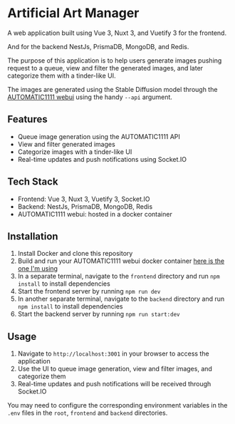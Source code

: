 # Artificial Art Manager

A web application built using Vue 3, Nuxt 3, and Vuetify 3 for the frontend.

And for the backend NestJs, PrismaDB, MongoDB, and Redis.

The purpose of this application is to help users generate images pushing request to a queue, view and filter the generated images, and later categorize them with a tinder-like UI.

The images are generated using the Stable Diffusion model through the [AUTOMATIC1111 webui](https://github.com/AUTOMATIC1111/stable-diffusion-webui) using the handy `--api` argument.

## Features

- Queue image generation using the AUTOMATIC1111 API
- View and filter generated images
- Categorize images with a tinder-like UI
- Real-time updates and push notifications using Socket.IO

## Tech Stack

- Frontend: Vue 3, Nuxt 3, Vuetify 3, Socket.IO
- Backend: NestJs, PrismaDB, MongoDB, Redis
- AUTOMATIC1111 webui: hosted in a docker container

## Installation

1. Install Docker and clone this repository
2. Build and run your AUTOMATIC1111 webui docker container [here is the one I'm using](https://github.com/AbdBarho/stable-diffusion-webui-docker)
4. In a separate terminal, navigate to the `frontend` directory and run `npm install` to install dependencies
5. Start the frontend server by running `npm run dev`
6. In another separate terminal, navigate to the `backend` directory and run `npm install` to install dependencies
7. Start the backend server by running `npm run start:dev`

## Usage

1. Navigate to `http://localhost:3001` in your browser to access the application
2. Use the UI to queue image generation, view and filter images, and categorize them
3. Real-time updates and push notifications will be received through Socket.IO

You may need to configure the corresponding environment variables in the `.env` files in the `root`, `frontend` and `backend` directories.
